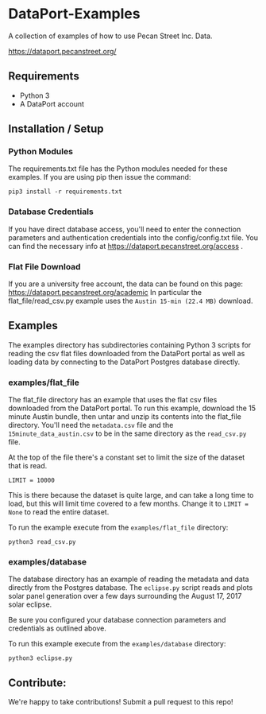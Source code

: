 # DataPort-Examples
A collection of examples of how to use Pecan Street Inc. Data.

https://dataport.pecanstreet.org/

## Requirements
- Python 3
- A DataPort account

## Installation / Setup
### Python Modules
The requirements.txt file has the Python modules needed for these examples.
If you are using pip then issue the command:

`pip3 install -r requirements.txt`

### Database Credentials
If you have direct database access, you'll need to enter the connection parameters and authentication credentials
into the config/config.txt file. You can find the necessary info at https://dataport.pecanstreet.org/access . 

### Flat File Download
If you are a university free account, the data can be found on this page:
https://dataport.pecanstreet.org/academic
In particular the flat_file/read_csv.py example uses the `Austin 15-min (22.4 MB)` download.

## Examples
The examples directory has subdirectories containing Python 3 scripts for reading the csv
flat files downloaded from the DataPort portal as well as loading data by connecting to the 
DataPort Postgres database directly. 

### examples/flat_file
The flat_file directory has an example that uses the flat csv files downloaded from the DataPort portal.
To run this example, download the 15 minute Austin bundle, then untar and unzip its contents into the flat_file
directory. You'll need the `metadata.csv` file and the `15minute_data_austin.csv` to be in the same directory as 
the `read_csv.py` file.

At the top of the file there's a constant set to limit the size of the dataset that is read.

`LIMIT = 10000`

This is there because the dataset is quite large, and can take a long time to load, but this will limit 
time covered to a few months. Change it to `LIMIT = None` to read the entire dataset.

To run the example execute from the `examples/flat_file` directory:

`python3 read_csv.py`

### examples/database
The database directory has an example of reading the metadata and data directly from the Postgres database.
The `eclipse.py` script reads and plots solar panel generation over a few days surrounding the August 17, 2017 
solar eclipse. 

Be sure you configured your database connection parameters and credentials as outlined above.

To run this example execute from the `examples/database` directory:

`python3 eclipse.py`

## Contribute:
We're happy to take contributions! Submit a pull request to this repo!
